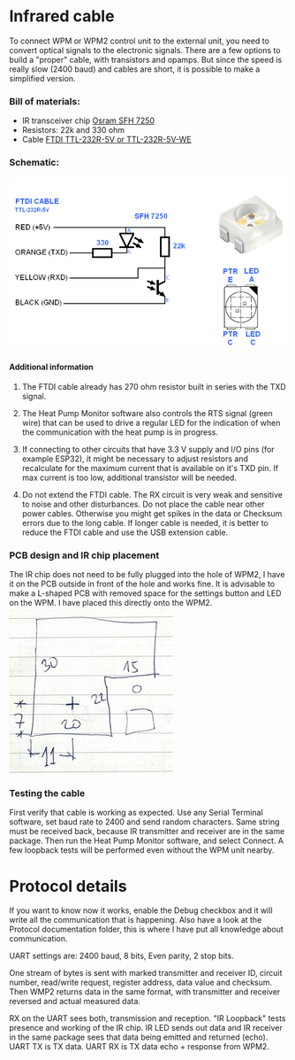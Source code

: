 # Infrared cable 

To connect WPM or WPM2 control unit to the external unit, you need to convert optical signals to the electronic signals.
There are a few options to build a "proper" cable, with transistors and opamps. But since the speed is really slow (2400 baud) and cables are short, it is possible to make a simplified version.

### Bill of materials:

- IR transceiver chip [Osram SFH 7250](https://www.google.com/search?q=osram%20SFH%207250&tbm=isch&source=lnms)
- Resistors: 22k and 330 ohm
- Cable [FTDI TTL-232R-5V or TTL-232R-5V-WE](https://ftdichip.com/products/ttl-232r-5v/)

### Schematic:
![Schematic](ir_cable_schematic.png)

#### Additional information

 1. The FTDI cable already has 270 ohm resistor built in series with the TXD signal.

 2. The Heat Pump Monitor software also controls the RTS signal (green wire) that can be used to drive a regular LED for the indication of when the communication with the heat pump is in progress.

 3. If connecting to other circuits that have 3.3 V supply and I/O pins (for example ESP32), it might be necessary to adjust resistors and recalculate for the maximum current that is available on it's TXD pin. If max current is too low, additional transistor will be needed.
 
 4. Do not extend the FTDI cable. The RX circuit is very weak and sensitive to noise and other disturbances. Do not place the cable near other power cables. Otherwise you might get spikes in the data or Checksum errors due to the long cable. If longer cable is needed, it is better to reduce the FTDI cable and use the USB extension cable.

### PCB design and IR chip placement
The IR chip does not need to be fully plugged into the hole of WPM2, I have it on the PCB outside in front of the hole and works fine. It is advisable to make a L-shaped PCB with removed space for the settings button and LED on the WPM. I have placed this directly onto the WPM2. 
![pcb shape](pcb_dimensions.jpg)

### Testing the cable
First verify that cable is working as expected. Use any Serial Terminal software, set baud rate to 2400 and send random characters. Same string must be received back, because IR transmitter and receiver are in the same package.
Then run the Heat Pump Monitor software, and select Connect. A few loopback tests will be performed even without the WPM unit nearby.

# Protocol details
If you want to know now it works, enable the Debug checkbox and it will write all the communication that is happening. Also have a look at the Protocol documentation folder, this is where I have put all knowledge about communication.

UART settings are: 2400 baud, 8 bits, Even parity, 2 stop bits.

One stream of bytes is sent with marked transmitter and receiver ID, circuit number, read/write request, register address, data value and checksum.
Then WMP2 returns data in the same format, with transmitter and receiver reversed and actual measured data.

RX on the UART sees both, transmission and reception.
"IR Loopback" tests presence and working of the IR chip. 
IR LED sends out data and IR receiver in the same package sees that data being emitted and returned (echo).
UART TX is TX data.
UART RX is TX data echo + response from WPM2.
